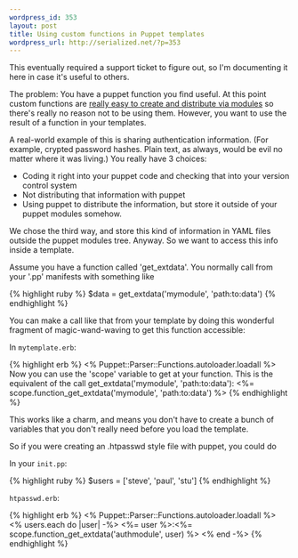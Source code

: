 ```yaml
--- 
wordpress_id: 353
layout: post
title: Using custom functions in Puppet templates
wordpress_url: http://serialized.net/?p=353
---
```

This eventually required a support ticket to figure out, so I'm documenting it here in case it's useful to others.

The problem: You have a puppet function you find useful. At this point custom functions are [really easy to create and distribute via modules](http://reductivelabs.com/trac/puppet/wiki/PluginsInModules) so there's really no reason not to be using them. However, you want to use the result of a function in your templates.

A real-world example of this is sharing authentication information. (For example, crypted password hashes. Plain text, as always, would be evil no matter where it was living.)
You really have 3 choices:

- Coding it right into your puppet code and checking that into your version control system
- Not distributing that information with puppet
- Using puppet to distribute the information, but store it outside of your puppet modules somehow.

We chose the third way, and store this kind of information in YAML files outside the puppet modules tree.
Anyway. So we want to access this info inside a template.

Assume you have a function called 'get_extdata'.
You normally call from your '.pp' manifests with something like

{% highlight ruby %}
    $data = get_extdata('mymodule', 'path:to:data')
{% endhighlight %}

You can make a call like that from your template by doing this wonderful fragment of magic-wand-waving to get this function accessible:

In `mytemplate.erb`:

{% highlight erb %}
    <% Puppet::Parser::Functions.autoloader.loadall %>
    Now you can use the 'scope' variable to get at your function.
    This is the equivalent of the call get_extdata('mymodule',  'path:to:data'):
    <%= scope.function_get_extdata('mymodule',  'path:to:data') %>
{% endhighlight %}

This works like a charm, and means you don't have to create a bunch of variables that you don't really need before you load the template.

So if you were creating an .htpasswd style file with puppet, you could do

In your `init.pp`:

{% highlight ruby %}
    $users = ['steve', 'paul', 'stu']
{% endhighlight %}

`htpasswd.erb`:

{% highlight erb %}
    <% Puppet::Parser::Functions.autoloader.loadall %>
    <% users.each do |user| -%> 
    <%= user %>:<%= scope.function_get_extdata('authmodule',  user) %>
    <% end -%>
{% endhighlight %}
